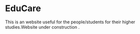 # EduCare
This is an website useful for the people/students for their higher studies.Website under construction .
